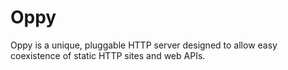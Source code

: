 # Oppy
Oppy is a unique, pluggable HTTP server designed to allow easy coexistence of static HTTP sites and web APIs.
